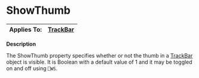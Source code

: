 




<h1 class="heading"><span class="name">ShowThumb</span></h1>

| Applies To: | [TrackBar](./trackbar.md) |
| --- | ---  |


**Description**


The ShowThumb property specifies whether or not the thumb in a [TrackBar](./trackbar.md) object is visible. It is Boolean with a default value of 1 and it may be toggled on and off using `⎕WS`.




